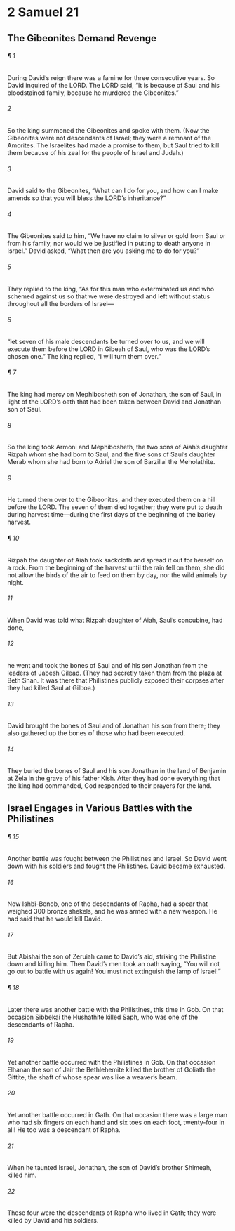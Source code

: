 # 2 Samuel 21
## The Gibeonites Demand Revenge
###### ¶ 1
During David’s reign there was a famine for three consecutive years. So David inquired of the LORD. The LORD said, “It is because of Saul and his bloodstained family, because he murdered the Gibeonites.”
###### 2
So the king summoned the Gibeonites and spoke with them. (Now the Gibeonites were not descendants of Israel; they were a remnant of the Amorites. The Israelites had made a promise to them, but Saul tried to kill them because of his zeal for the people of Israel and Judah.)
###### 3
David said to the Gibeonites, “What can I do for you, and how can I make amends so that you will bless the LORD’s inheritance?”
###### 4
The Gibeonites said to him, “We have no claim to silver or gold from Saul or from his family, nor would we be justified in putting to death anyone in Israel.” David asked, “What then are you asking me to do for you?”
###### 5
They replied to the king, “As for this man who exterminated us and who schemed against us so that we were destroyed and left without status throughout all the borders of Israel—
###### 6
“let seven of his male descendants be turned over to us, and we will execute them before the LORD in Gibeah of Saul, who was the LORD’s chosen one.” The king replied, “I will turn them over.”
###### ¶ 7
The king had mercy on Mephibosheth son of Jonathan, the son of Saul, in light of the LORD’s oath that had been taken between David and Jonathan son of Saul.
###### 8
So the king took Armoni and Mephibosheth, the two sons of Aiah’s daughter Rizpah whom she had born to Saul, and the five sons of Saul’s daughter Merab whom she had born to Adriel the son of Barzillai the Meholathite.
###### 9
He turned them over to the Gibeonites, and they executed them on a hill before the LORD. The seven of them died together; they were put to death during harvest time—during the first days of the beginning of the barley harvest.
###### ¶ 10
Rizpah the daughter of Aiah took sackcloth and spread it out for herself on a rock. From the beginning of the harvest until the rain fell on them, she did not allow the birds of the air to feed on them by day, nor the wild animals by night.
###### 11
When David was told what Rizpah daughter of Aiah, Saul’s concubine, had done,
###### 12
he went and took the bones of Saul and of his son Jonathan from the leaders of Jabesh Gilead. (They had secretly taken them from the plaza at Beth Shan. It was there that Philistines publicly exposed their corpses after they had killed Saul at Gilboa.)
###### 13
David brought the bones of Saul and of Jonathan his son from there; they also gathered up the bones of those who had been executed.
###### 14
They buried the bones of Saul and his son Jonathan in the land of Benjamin at Zela in the grave of his father Kish. After they had done everything that the king had commanded, God responded to their prayers for the land.
## Israel Engages in Various Battles with the Philistines
###### ¶ 15
Another battle was fought between the Philistines and Israel. So David went down with his soldiers and fought the Philistines. David became exhausted.
###### 16
Now Ishbi-Benob, one of the descendants of Rapha, had a spear that weighed 300 bronze shekels, and he was armed with a new weapon. He had said that he would kill David.
###### 17
But Abishai the son of Zeruiah came to David’s aid, striking the Philistine down and killing him. Then David’s men took an oath saying, “You will not go out to battle with us again! You must not extinguish the lamp of Israel!”
###### ¶ 18
Later there was another battle with the Philistines, this time in Gob. On that occasion Sibbekai the Hushathite killed Saph, who was one of the descendants of Rapha.
###### 19
Yet another battle occurred with the Philistines in Gob. On that occasion Elhanan the son of Jair the Bethlehemite killed the brother of Goliath the Gittite, the shaft of whose spear was like a weaver’s beam.
###### 20
Yet another battle occurred in Gath. On that occasion there was a large man who had six fingers on each hand and six toes on each foot, twenty-four in all! He too was a descendant of Rapha.
###### 21
When he taunted Israel, Jonathan, the son of David’s brother Shimeah, killed him.
###### 22
These four were the descendants of Rapha who lived in Gath; they were killed by David and his soldiers.
